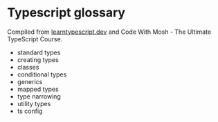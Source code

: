 # Typescript glossary

Compiled from [learntypescript.dev](https://learntypescript.dev/) and Code With Mosh - The Ultimate TypeScript Course.

- standard types
- creating types
- classes
- conditional types
- generics
- mapped types
- type narrowing
- utility types
- ts config
